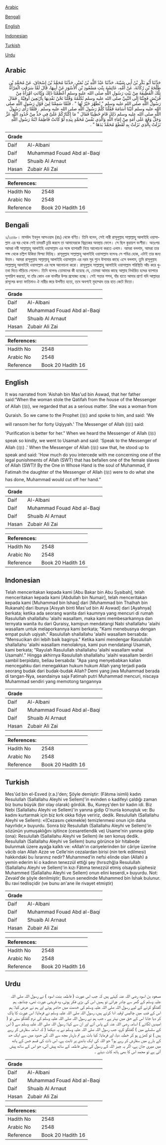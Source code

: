 [Arabic](#arabic)

[Bengali](#bengali)

[English](#english)

[Indonesian](#indonesian)

[Turkish](#turkish)

[Urdu](#urdu)

## Arabic


<div dir="rtl" lang="ar" style={{fontSize:'larger',backgroundColor:'#f8f9fa',padding:20}}>
حَدَّثَنَا أَبُو بَكْرِ بْنُ أَبِي شَيْبَةَ، حَدَّثَنَا عَبْدُ اللَّهِ بْنُ نُمَيْرٍ، حَدَّثَنَا مُحَمَّدُ بْنُ إِسْحَاقَ، عَنْ مُحَمَّدِ بْنِ طَلْحَةَ بْنِ رُكَانَةَ، عَنْ أُمِّهِ، عَائِشَةَ بِنْتِ مَسْعُودِ بْنِ الأَسْوَدِ عَنْ أَبِيهَا، قَالَ لَمَّا سَرَقَتِ الْمَرْأَةُ تِلْكَ الْقَطِيفَةَ مِنْ بَيْتِ رَسُولِ اللَّهِ صلى الله عليه وسلم أَعْظَمْنَا ذَلِكَ وَكَانَتِ امْرَأَةً مِنْ قُرَيْشٍ فَجِئْنَا إِلَى النَّبِيِّ صلى الله عليه وسلم نُكَلِّمُهُ وَقُلْنَا نَحْنُ نَفْدِيهَا بِأَرْبَعِينَ أُوقِيَّةً ‏.‏ فَقَالَ رَسُولُ اللَّهِ صلى الله عليه وسلم ‏"‏ تُطَهَّرَ خَيْرٌ لَهَا ‏"‏ ‏.‏ فَلَمَّا سَمِعْنَا لِينَ قَوْلِ رَسُولِ اللَّهِ صلى الله عليه وسلم أَتَيْنَا أُسَامَةَ فَقُلْنَا كَلِّمْ رَسُولَ اللَّهِ صلى الله عليه وسلم ‏.‏ فَلَمَّا رَأَى رَسُولُ اللَّهِ صلى الله عليه وسلم ذَلِكَ قَامَ خَطِيبًا فَقَالَ ‏"‏ مَا إِكْثَارُكُمْ عَلَىَّ فِي حَدٍّ مِنْ حُدُودِ اللَّهِ عَزَّ وَجَلَّ وَقَعَ عَلَى أَمَةٍ مِنْ إِمَاءِ اللَّهِ وَالَّذِي نَفْسُ مُحَمَّدٍ بِيَدِهِ لَوْ كَانَتْ فَاطِمَةُ ابْنَةُ رَسُولِ اللَّهِ نَزَلَتْ بِالَّذِي نَزَلَتْ بِهِ لَقَطَعَ مُحَمَّدٌ يَدَهَا ‏"‏ ‏.‏
</div>
<div style={{backgroundColor:'#f8f9fa',padding:20, marginBottom: 10}}><table> <thead> <tr> <th>Grade</th> <th></th> </tr> </thead> <tbody> <tr><td>Daif</td><td>Al-Albani</td></tr><tr><td>Daif</td><td>Muhammad Fouad Abd al-Baqi</td></tr><tr><td>Daif</td><td>Shuaib Al Arnaut</td></tr><tr><td>Hasan</td><td>Zubair Ali Zai</td></tr></tbody></table><table> <thead> <tr> <th>References:</th> <th></th> </tr> </thead> <tbody><tr><td>Hadith No</td><td>2548</td></tr><tr><td>Arabic No</td><td>2548</td></tr><tr><td>Reference</td><td>Book 20 Hadith 16</td></tr></tbody></table></div>

## Bengali


<div dir="ltr" lang="bn" style={{fontSize:'larger',backgroundColor:'#f8f9fa',padding:20}}>
২/২৫৪৮। মাসউদ ইবনুল আসওয়াদ (রাঃ) থেকে বর্ণিত। তিনি বলেন, সেই নারী রাসূলুল্লাহ সাল্লাল্লাহু আলাইহি ওয়াসাল্লাম এর ঘর থেকে সেই চাদরটি চুরি করলে তা আমাদেরকে বিব্রতকর অবস্থায় ফেলে। সে ছিল কুরায়শ বংশীয়া। অতঃপর আমরা নবী সাল্লাল্লাহু আলাইহি ওয়াসাল্লাম এর সঙ্গে ব্যাপারটি নিয়ে আলোচনা করতে এলাম। আমরা বললাম, আমরা তার পক্ষ থেকে চল্লিশ উকিয়া ফিদ্য়া দিচিছ। রাসূলুল্লাহ সাল্লাল্লাহু আলাইহি ওয়াসাল্লাম বলেনঃ সে পবিত্র হোক, এটাই তার জন্য উত্তম। আমরা রাসূলুল্লাহ সাল্লাল্লাহু আলাইহি ওয়াসাল্লাম এর নরম সুর শুনে উসামার কাছে এসে বললাম, তুমি রাসূলুল্লাহ সাল্লাল্লাহু আলাইহি ওয়াসাল্লাম এর সঙ্গে আলোচনা করো। রাসূলুল্লাহ সাল্লাল্লাহু আলাইহি ওয়াসাল্লাম পরিস্থিতি আঁচ করে খুতবা দিতে দাঁড়িয়ে গেলেন। তিনি বলেনঃ তোমাদের কী হয়েছে যে, তোমরা আমার কাছে আল্লাহ নির্ধারিত হদ্দের ব্যাপারে সুপারিশ করছো, যা তাঁর কোন এক বানদীর উপর প্রযোজ্য হচ্ছে। সেই সত্তার শপথ, যাঁর হাতে আমার প্রাণ! যদি আল্লাহর রাসূলের কন্যা ফাতিমাও ঐ নারীর স্তরে উপনীত হতো, তবে অবশ্যই মুহাম্মাদ তার হাত কেটে দিতো।
</div>
<div style={{backgroundColor:'#f8f9fa',padding:20, marginBottom: 10}}><table> <thead> <tr> <th>Grade</th> <th></th> </tr> </thead> <tbody> <tr><td>Daif</td><td>Al-Albani</td></tr><tr><td>Daif</td><td>Muhammad Fouad Abd al-Baqi</td></tr><tr><td>Daif</td><td>Shuaib Al Arnaut</td></tr><tr><td>Hasan</td><td>Zubair Ali Zai</td></tr></tbody></table><table> <thead> <tr> <th>References:</th> <th></th> </tr> </thead> <tbody><tr><td>Hadith No</td><td>2548</td></tr><tr><td>Arabic No</td><td>2548</td></tr><tr><td>Reference</td><td>Book 20 Hadith 16</td></tr></tbody></table></div>

## English


<div dir="ltr" lang="en" style={{fontSize:'larger',backgroundColor:'#f8f9fa',padding:20}}>
It was narrated from 'Aishah bin Mas'ud bin Aswad, that her father said:“When the woman stole the Qatifah from the house of the Messenger of Allah (ﷺ), we regarded that as a serious matter. She was a woman from Quraish. So we came to the Prophet (ﷺ) and spoke to him, and said: 'We will ransom her for forty Uqiyyah.' The Messenger of Allah (ﷺ) said: 'Purification is better for her.” When we heard the Messenger of Allah (ﷺ) speak so kindly, we went to Usamah and said: 'Speak to the Messenger of Allah (ﷺ) .' When the Messenger of Allah (ﷺ) saw that, he stood up to speak and said: 'How much do you intercede with me concerning one of the legal punishments of Allah (SWT) that has befallen one of the female slaves of Allah (SWT)! By the One in Whose Hand is the soul of Muhammad, if Fatimah the daughter of the Messenger of Allah (ﷺ) were to do what she has done, Muhammad would cut off her hand.”
</div>
<div style={{backgroundColor:'#f8f9fa',padding:20, marginBottom: 10}}><table> <thead> <tr> <th>Grade</th> <th></th> </tr> </thead> <tbody> <tr><td>Daif</td><td>Al-Albani</td></tr><tr><td>Daif</td><td>Muhammad Fouad Abd al-Baqi</td></tr><tr><td>Daif</td><td>Shuaib Al Arnaut</td></tr><tr><td>Hasan</td><td>Zubair Ali Zai</td></tr></tbody></table><table> <thead> <tr> <th>References:</th> <th></th> </tr> </thead> <tbody><tr><td>Hadith No</td><td>2548</td></tr><tr><td>Arabic No</td><td>2548</td></tr><tr><td>Reference</td><td>Book 20 Hadith 16</td></tr></tbody></table></div>

## Indonesian


<div dir="ltr" lang="id" style={{fontSize:'larger',backgroundColor:'#f8f9fa',padding:20}}>
Telah menceritakan kepada kami [Abu Bakar bin Abu Syaibah], telah menceritakan kepada kami [Abdullah bin Numair], telah menceritakan kepada kami [Muhammad bin Ishaq] dari [Muhammad bin Thalhah bin Rukanah] dari Ibunya [Aisyah binti Mas'ud bin Al Aswad] dari [Ayahnya] berkata; ketika ada seorang wanita dari kaumnya yang mencuri di rumah Rasulullah shallallahu 'alaihi wasallam, maka kami membesarkannya dan ternyata wanita itu dari Quraisy, kamipun mendatangi Nabi shallallahu 'alaihi wasallam untuk melaporkannya kami berkata; "Kami menebusnya dengan empat puluh uqiyah." Rasulullah shallallahu 'alaihi wasallam bersabda: "Mensucikan diri lebih baik baginya." Ketika kami mendengar Rasulullah shallallahu 'alaihi wasallam menolaknya, kami pun mendatangi Usamah, kami berkata; "Rayulah Rasulullah shallallahu 'alaihi wasallam wahai Usamah!." Hingga akhirnya Rasulullah shallallahu 'alaihi wasallam berdiri sambil berpidato, beliau bersabda: "Apa yang menyebabkan kalian mencegahku dari menegakkan hukum hukum Allah yang terjadi pada seorang budak dari budak-budak Allah? Demi yang jiwa Muhammad berada di tangan-Nya, seandainya saja Fatimah putri Muhammad mencuri, niscaya Muhammad sendiri yang memotong tangannya
</div>
<div style={{backgroundColor:'#f8f9fa',padding:20, marginBottom: 10}}><table> <thead> <tr> <th>Grade</th> <th></th> </tr> </thead> <tbody> <tr><td>Daif</td><td>Al-Albani</td></tr><tr><td>Daif</td><td>Muhammad Fouad Abd al-Baqi</td></tr><tr><td>Daif</td><td>Shuaib Al Arnaut</td></tr><tr><td>Hasan</td><td>Zubair Ali Zai</td></tr></tbody></table><table> <thead> <tr> <th>References:</th> <th></th> </tr> </thead> <tbody><tr><td>Hadith No</td><td>2548</td></tr><tr><td>Arabic No</td><td>2548</td></tr><tr><td>Reference</td><td>Book 20 Hadith 16</td></tr></tbody></table></div>

## Turkish


<div dir="ltr" lang="tr" style={{fontSize:'larger',backgroundColor:'#f8f9fa',padding:20}}>
Mes'ûd bin el-Esved (r.a.)'den; Şöyle demiştir: (Fâtıma isimli) kadın Resulullah (Sallallahu Aleyhi ve Sellem)'in evinden o kadifeyi çaldığı zaman biz bunu büyük (bir olay olarak) gördük. Bu, Kureyş'den bir kadın idi. Biz Nebi (Sallallahu Aleyhi ve Sellem)'in yanına gidip O'nunla konuştuk ve: Bu kadını kurtarmak için biz kırk okka fidye veririz, dedik. Resulullah (Sallallahu Aleyhi ve Sellem): «(Cezasını çekmekle) temizlenmesi onun için daha hayırlıdır,» buyurdu. Sonra biz Resulullah (Sallallahu Aleyhi ve Sellem)'in sözünün yumuşaklığını işitince (cesaretlendik ve) Usame'nin yanına gidip (ona): Resulullah (Sallallahu Aleyhi ve Sellem) ile sen konuş dedik. Resulullah (Sallallahu Aleyhi ve Sellem) bunu görünce bir hitabede bulunmak üzere ayağa kalktı ve: «Allah'ın cariyelerinden bir câriye üzerine vâcib olan Allah Azze ve Celle'nin cezalardan birisi (nin terk edilmesi) hakkındaki bu İsrarınız nedir? Muhammed'in nefsi elinde olan (Allah) a yemin ederim ki o kadının tenezzül ettiği şey (hırsızhğ)a Resulullah (Sallallahu Aleyhi ve Sellem)'in kızı Fâtıma tenezzül etmiş olsaydı şüphesiz Muhammed (Salîallahu Aleyhi ve Sellem) onun elini keserdi,» buyurdu. Not: Zevaid'de şöyle denilmiştir; Bunun senedinde Muhammed bin İshak bulunur. Bu ravi tedlisçidir (ve bunu an'ane ile rivayet etmiştir)
</div>
<div style={{backgroundColor:'#f8f9fa',padding:20, marginBottom: 10}}><table> <thead> <tr> <th>Grade</th> <th></th> </tr> </thead> <tbody> <tr><td>Daif</td><td>Al-Albani</td></tr><tr><td>Daif</td><td>Muhammad Fouad Abd al-Baqi</td></tr><tr><td>Daif</td><td>Shuaib Al Arnaut</td></tr><tr><td>Hasan</td><td>Zubair Ali Zai</td></tr></tbody></table><table> <thead> <tr> <th>References:</th> <th></th> </tr> </thead> <tbody><tr><td>Hadith No</td><td>2548</td></tr><tr><td>Arabic No</td><td>2548</td></tr><tr><td>Reference</td><td>Book 20 Hadith 16</td></tr></tbody></table></div>

## Urdu


<div dir="rtl" lang="ur" style={{fontSize:'larger',backgroundColor:'#f8f9fa',padding:20}}>
مسعود بن اسود رضی اللہ عنہ کہتے ہیں کہ جب اس عورت ( فاطمہ بنت اسود ) نے رسول اللہ صلی اللہ علیہ وسلم کے گھر سے چادر چرائی تو ہمیں اس کی بڑی فکر ہوئی، وہ قریشی عورت تھی، چنانچہ ہم گفتگو کرنے کے لیے رسول اللہ صلی اللہ علیہ وسلم کی خدمت میں حاضر ہوئے اور ہم نے عرض کیا: ہم اس کے فدیہ میں چالیس اوقیہ ادا کرتے ہیں، رسول اللہ صلی اللہ علیہ وسلم نے فرمایا: اس عورت کا پاک کر دیا جانا اس کے حق میں بہتر ہے ، جب ہم نے رسول اللہ صلی اللہ علیہ وسلم کی نرم گفتگو سنی تو ( امیدیں لگائے ) اسامہ رضی اللہ عنہ کے پاس آئے اور ان سے کہا: رسول اللہ صلی اللہ علیہ وسلم سے ( اس کے سلسلے میں ) گفتگو کرو، جب رسول اللہ صلی اللہ علیہ وسلم نے یہ دیکھا ( کہ اسامہ سفارش کر رہے ہیں ) تو کھڑے ہو کر خطبہ دیا، اور فرمایا: کیا بات ہے تم باربار مجھ سے اللہ کی حدود میں سے ایک حد کے بارے میں سفارش کر رہے ہو؟ جو اللہ کی ایک باندی پر ثابت ہے، اس ذات کی قسم جس کے ہاتھ میں میری جان ہے، اگر یہ چیز اللہ کے رسول کی بیٹی فاطمہ کے ساتھ پیش آتی، جو اس کے ساتھ پیش آئی ہے تو محمد اس کا بھی ہاتھ کاٹ دیتے ۔
</div>
<div style={{backgroundColor:'#f8f9fa',padding:20, marginBottom: 10}}><table> <thead> <tr> <th>Grade</th> <th></th> </tr> </thead> <tbody> <tr><td>Daif</td><td>Al-Albani</td></tr><tr><td>Daif</td><td>Muhammad Fouad Abd al-Baqi</td></tr><tr><td>Daif</td><td>Shuaib Al Arnaut</td></tr><tr><td>Hasan</td><td>Zubair Ali Zai</td></tr></tbody></table><table> <thead> <tr> <th>References:</th> <th></th> </tr> </thead> <tbody><tr><td>Hadith No</td><td>2548</td></tr><tr><td>Arabic No</td><td>2548</td></tr><tr><td>Reference</td><td>Book 20 Hadith 16</td></tr></tbody></table></div>